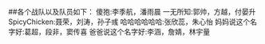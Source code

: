 ﻿##各个战队以及队员如下：
傻狍:李季航，潘雨晨
一无所知:郭帅，方越，付晏升
SpicyChicken:聂荣，刘涛，孙子彧
哈哈哈哈哈哈:张欣蕊，朱心怡
妈妈说这个名字好:葛超，段非，窦传喜
爸爸说这个名字好:李涵，詹婧，林宇量